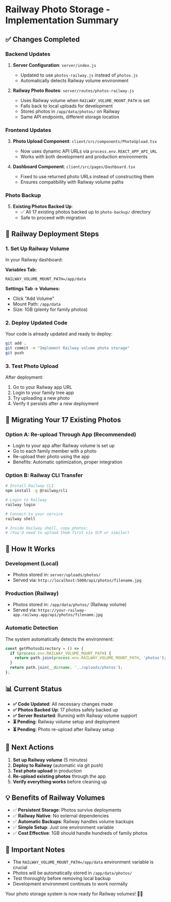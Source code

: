 # Railway Photo Storage - Implementation Summary

## ✅ Changes Completed

### Backend Updates
1. **Server Configuration**: `server/index.js`
   - Updated to use `photos-railway.js` instead of `photos.js`
   - Automatically detects Railway volume environment

2. **Railway Photo Routes**: `server/routes/photos-railway.js`
   - Uses Railway volume when `RAILWAY_VOLUME_MOUNT_PATH` is set
   - Falls back to local uploads for development
   - Stores photos in `/app/data/photos/` on Railway
   - Same API endpoints, different storage location

### Frontend Updates
3. **Photo Upload Component**: `client/src/components/PhotoUpload.tsx`
   - Now uses dynamic API URLs via `process.env.REACT_APP_API_URL`
   - Works with both development and production environments

4. **Dashboard Component**: `client/src/pages/Dashboard.tsx`
   - Fixed to use returned photo URLs instead of constructing them
   - Ensures compatibility with Railway volume paths

### Photo Backup
5. **Existing Photos Backed Up**: 
   - ✅ All 17 existing photos backed up to `photo-backup/` directory
   - Safe to proceed with migration

## 🚀 Railway Deployment Steps

### 1. Set Up Railway Volume
In your Railway dashboard:

**Variables Tab:**
```
RAILWAY_VOLUME_MOUNT_PATH=/app/data
```

**Settings Tab → Volumes:**
- Click "Add Volume"
- Mount Path: `/app/data`
- Size: 1GB (plenty for family photos)

### 2. Deploy Updated Code
Your code is already updated and ready to deploy:
```bash
git add .
git commit -m "Implement Railway volume photo storage"
git push
```

### 3. Test Photo Upload
After deployment:
1. Go to your Railway app URL
2. Login to your family tree app
3. Try uploading a new photo
4. Verify it persists after a new deployment

## 📸 Migrating Your 17 Existing Photos

### Option A: Re-upload Through App (Recommended)
- Login to your app after Railway volume is set up
- Go to each family member with a photo
- Re-upload their photo using the app
- Benefits: Automatic optimization, proper integration

### Option B: Railway CLI Transfer
```bash
# Install Railway CLI
npm install -g @railway/cli

# Login to Railway
railway login

# Connect to your service
railway shell

# Inside Railway shell, copy photos:
# (You'd need to upload them first via SCP or similar)
```

## 🔧 How It Works

### Development (Local)
- Photos stored in: `server/uploads/photos/`
- Served via: `http://localhost:5000/api/photos/filename.jpg`

### Production (Railway)
- Photos stored in: `/app/data/photos/` (Railway volume)
- Served via: `https://your-railway-app.railway.app/api/photos/filename.jpg`

### Automatic Detection
The system automatically detects the environment:
```javascript
const getPhotosDirectory = () => {
  if (process.env.RAILWAY_VOLUME_MOUNT_PATH) {
    return path.join(process.env.RAILWAY_VOLUME_MOUNT_PATH, 'photos');
  }
  return path.join(__dirname, '../uploads/photos');
};
```

## 📊 Current Status

- **✅ Code Updated**: All necessary changes made
- **✅ Photos Backed Up**: 17 photos safely backed up
- **✅ Server Restarted**: Running with Railway volume support
- **⏳ Pending**: Railway volume setup and deployment
- **⏳ Pending**: Photo re-upload after Railway setup

## 🎯 Next Actions

1. **Set up Railway volume** (5 minutes)
2. **Deploy to Railway** (automatic via git push)
3. **Test photo upload** in production
4. **Re-upload existing photos** through the app
5. **Verify everything works** before cleaning up

## 💡 Benefits of Railway Volumes

- ✅ **Persistent Storage**: Photos survive deployments
- ✅ **Railway Native**: No external dependencies
- ✅ **Automatic Backups**: Railway handles volume backups
- ✅ **Simple Setup**: Just one environment variable
- ✅ **Cost Effective**: 1GB should handle hundreds of family photos

## 🚨 Important Notes

- The `RAILWAY_VOLUME_MOUNT_PATH=/app/data` environment variable is crucial
- Photos will be automatically stored in `/app/data/photos/`
- Test thoroughly before removing local backup
- Development environment continues to work normally

Your photo storage system is now ready for Railway volumes! 🚂📸
